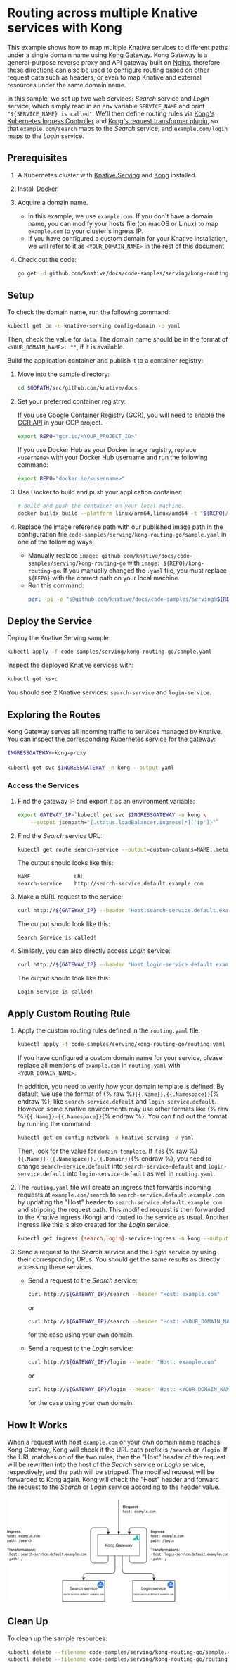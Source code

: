 # Routing across multiple Knative services with Kong

This example shows how to map multiple Knative services to different paths under
a single domain name using [Kong Gateway](https://docs.konghq.com/gateway-oss/).
Kong Gateway is a general-purpose reverse proxy and API gateway built on
[Nginx](https://www.nginx.com/), therefore these directions can also be used to
configure routing based on other request data such as headers, or even to map
Knative and external resources under the same domain name.

In this sample, we set up two web services: _Search_ service and _Login_
service, which simply read in an env variable `SERVICE_NAME` and print
`"${SERVICE_NAME} is called"`. We'll then define routing rules via [Kong's
Kubernetes Ingress
Controller](https://docs.konghq.com/kubernetes-ingress-controller/) and [Kong's
request transformer
plugin](https://docs.konghq.com/hub/kong-inc/request-transformer/), so that
`example.com/search` maps to the _Search_ service, and `example.com/login` maps
to the _Login_ service.

## Prerequisites

1.  A Kubernetes cluster with [Knative Serving](https://knative.dev/docs/install/serving/install-serving-with-yaml) and
    [Kong](https://docs.konghq.com/kubernetes-ingress-controller/1.3.x/guides/using-kong-with-knative/)
    installed.
1.  Install
    [Docker](https://docs.docker.com/get-started/#prepare-your-docker-environment).
1.  Acquire a domain name.
    - In this example, we use `example.com`. If you don't have a domain name,
      you can modify your hosts file (on macOS or Linux) to map `example.com` to
      your cluster's ingress IP.
    - If you have configured a custom domain for your Knative installation, we
      will refer to it as `<YOUR_DOMAIN_NAME>` in the rest of this document
1.  Check out the code:

    ```bash
    go get -d github.com/knative/docs/code-samples/serving/kong-routing-go
    ```

## Setup

To check the domain name, run the following command:

```bash
kubectl get cm -n knative-serving config-domain -o yaml
```

Then, check the value for `data`. The domain name should be in the format of
`<YOUR_DOMAIN_NAME>: ""`, if it is available.

Build the application container and publish it to a container registry:

1.  Move into the sample directory:

    ```bash
    cd $GOPATH/src/github.com/knative/docs
    ```

1.  Set your preferred container registry:

    If you use Google Container Registry (GCR), you will need to enable the [GCR
    API](https://console.cloud.google.com/apis/library/containerregistry.googleapis.com)
    in your GCP project.

    ```bash
    export REPO="gcr.io/<YOUR_PROJECT_ID>"
    ```

    If you use Docker Hub as your Docker image registry, replace `<username>`
    with your Docker Hub username and run the following command:

    ```bash
    export REPO="docker.io/<username>"
    ```

1. Use Docker to build and push your application container:

    ```bash
    # Build and push the container on your local machine.
    docker buildx build --platform linux/arm64,linux/amd64 -t "${REPO}/kong-routing-go" --push . -f code-samples/serving/kong-routing-go/Dockerfile
    ```

1.  Replace the image reference path with our published image path in the
    configuration file `code-samples/serving/kong-routing-go/sample.yaml` in one
    of the following ways:

    - Manually replace `image:
      github.com/knative/docs/code-samples/serving/kong-routing-go` with `image:
      ${REPO}/kong-routing-go`. If you manually changed the `.yaml` file, you
      must replace `${REPO}` with the correct path on your local machine.
    - Run this command:
      ```bash
      perl -pi -e "s@github.com/knative/docs/code-samples/serving@${REPO}@g" code-samples/serving/kong-routing-go/sample.yaml
      ```

## Deploy the Service

Deploy the Knative Serving sample:

```bash
kubectl apply -f code-samples/serving/kong-routing-go/sample.yaml
```

Inspect the deployed Knative services with:

```bash
kubectl get ksvc
```

You should see 2 Knative services: `search-service` and `login-service`.

## Exploring the Routes

Kong Gateway serves all incoming traffic to services managed by Knative. You can
inspect the corresponding Kubernetes service for the gateway:

```bash
INGRESSGATEWAY=kong-proxy

kubectl get svc $INGRESSGATEWAY -n kong --output yaml
```

### Access the Services

1.  Find the gateway IP and export it as an environment variable:

    ```bash
    export GATEWAY_IP=`kubectl get svc $INGRESSGATEWAY -n kong \
        --output jsonpath="{.status.loadBalancer.ingress[*]['ip']}"`
    ```

1.  Find the _Search_ service URL:

    ```bash
    kubectl get route search-service --output=custom-columns=NAME:.metadata.name,URL:.status.url
    ```

    The output should looks like this:

    ```
    NAME              URL
    search-service    http://search-service.default.example.com
    ```

1.  Make a cURL request to the service:

    ```bash
    curl http://${GATEWAY_IP} --header "Host:search-service.default.example.com"
    ```

    The output should look like this:

    ```
    Search Service is called!
    ```

1.  Similarly, you can also directly access _Login_ service:

    ```bash
    curl http://${GATEWAY_IP} --header "Host:login-service.default.example.com"
    ```

    The output should look like this:

    ```
    Login Service is called!
    ```

## Apply Custom Routing Rule

1.  Apply the custom routing rules defined in the `routing.yaml` file:

    ```bash
    kubectl apply -f code-samples/serving/kong-routing-go/routing.yaml
    ```

    If you have configured a custom domain name for your service, please replace
    all mentions of `example.com` in `routing.yaml` with `<YOUR_DOMAIN_NAME>`.

    In addition, you need to verify how your domain template is defined. By
    default, we use the format of {% raw %}`{{.Name}}.{{.Namespace}}`{% endraw
    %}, like `search-service.default` and `login-service.default`. However, some
    Knative environments may use other formats like {% raw
    %}`{{.Name}}-{{.Namespace}}`{% endraw %}. You can find out the format by
    running the command:

    ```bash
    kubectl get cm config-network -n knative-serving -o yaml
    ```

    Then, look for the value for `domain-template`. If it is {% raw
    %}`{{.Name}}-{{.Namespace}}.{{.Domain}}`{% endraw %}, you need to change
    `search-service.default` into `search-service-default` and
    `login-service.default` into `login-service-default` as well in
    `routing.yaml`.

1.  The `routing.yaml` file will create an ingress that forwards incoming
    requests at `example.com/search` to `search-service.default.example.com` by
    updating the "Host" header to `search-service.default.example.com` and
    stripping the request path. This modified request is then forwarded to the
    Knative ingress (Kong) and routed to the service as usual. Another ingress
    like this is also created for the _Login_ service.

    ```bash
    kubectl get ingress {search,login}-service-ingress -n kong --output yaml
    ```

1.  Send a request to the _Search_ service and the _Login_ service by using
    their corresponding URLs. You should get the same results as directly
    accessing these services.

    - Send a request to the _Search_ service:
      ```bash
      curl http://${GATEWAY_IP}/search --header "Host: example.com"
      ```
      or
      ```bash
      curl http://${GATEWAY_IP}/search --header "Host: <YOUR_DOMAIN_NAME>"
      ```
      for the case using your own domain.

    - Send a request to the _Login_ service:
      ```bash
      curl http://${GATEWAY_IP}/login --header "Host: example.com"
      ```
      or
      ```bash
      curl http://${GATEWAY_IP}/login --header "Host: <YOUR_DOMAIN_NAME>"
      ```
      for the case using your own domain.

## How It Works

When a request with host `example.com` or your own domain name reaches Kong
Gateway, Kong will check if the URL path prefix is `/search` or `/login`. If the
URL matches on of the two rules, then the "Host" header of the request will be
rewritten into the host of the _Search_ service or _Login_ service,
respectively, and the path will be stripped. The modified request will be
forwarded to Kong again. Kong will check the "Host" header and forward the
request to the _Search_ or _Login_ service according to the header value.

![Object model](images/kong-routing-sample-flow.png)

## Clean Up

To clean up the sample resources:

```bash
kubectl delete --filename code-samples/serving/kong-routing-go/sample.yaml
kubectl delete --filename code-samples/serving/kong-routing-go/routing.yaml
```

